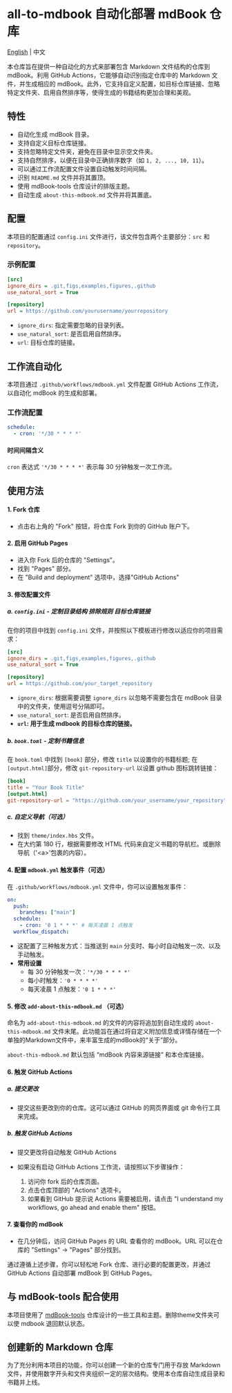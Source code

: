 # all-to-mdbook 自动化部署 mdBook 仓库

[English](README_EN.md) | 中文

本仓库旨在提供一种自动化的方式来部署包含 Markdown 文件结构的仓库到 mdBook。利用 GitHub Actions，它能够自动识别指定仓库中的 Markdown 文件，并生成相应的 mdBook。此外，它支持自定义配置，如目标仓库链接、忽略特定文件夹、启用自然排序等，使得生成的书籍结构更加合理和美观。

## 特性

- 自动化生成 mdBook 目录。
- 支持自定义目标仓库链接。
- 支持忽略特定文件夹，避免在目录中显示空文件夹。
- 支持自然排序，以便在目录中正确排序数字（如 `1, 2, ..., 10, 11`）。
- 可以通过工作流配置文件设置自动触发时间间隔。
- 识别 `README.md` 文件并将其置顶。
- 使用 mdBook-tools 仓库设计的排版主题。
- 自动生成 `about-this-mdbook.md` 文件并将其置底。

## 配置

本项目的配置通过 `config.ini` 文件进行，该文件包含两个主要部分：`src` 和 `repository`。

### 示例配置

```ini
[src]
ignore_dirs = .git,figs,examples,figures,.github
use_natural_sort = True

[repository]
url = https://github.com/yourusername/yourrepository
```

- `ignore_dirs`: 指定需要忽略的目录列表。
- `use_natural_sort`: 是否启用自然排序。
- `url`: 目标仓库的链接。

## 工作流自动化

本项目通过 `.github/workflows/mdbook.yml` 文件配置 GitHub Actions 工作流，以自动化 mdBook 的生成和部署。

### 工作流配置

```yaml
schedule:
  - cron: '*/30 * * * *'
```

#### 时间间隔含义

`cron` 表达式 `'*/30 * * * *'` 表示每 30 分钟触发一次工作流。

## 使用方法

#### 1. Fork 仓库

- 点击右上角的 "Fork" 按钮，将仓库 Fork 到你的 GitHub 账户下。

#### 2. 启用 GitHub Pages

- 进入你 Fork 后的仓库的 "Settings"。
- 找到 "Pages" 部分。
- 在 "Build and deployment" 选项中，选择"GitHub Actions"

#### 3. 修改配置文件

##### a. `config.ini` - 定制目录结构 排除规则 目标仓库链接

在你的项目中找到 `config.ini` 文件，并按照以下模板进行修改以适应你的项目需求：

```ini
[src]
ignore_dirs = .git,figs,examples,figures,.github
use_natural_sort = True

[repository]
url = https://github.com/your_target_repository
```

- `ignore_dirs`: 根据需要调整 `ignore_dirs` 以忽略不需要包含在 mdBook 目录中的文件夹，使用逗号分隔即可。
- `use_natural_sort`: 是否启用自然排序。
- **`url`: 用于生成 mdbook 的目标仓库的链接。**

##### b. `book.toml` - 定制书籍信息

在 `book.toml` 中找到 `[book]` 部分，修改 `title` 以设置你的书籍标题; 在`[output.html]`部分，修改 `git-repository-url` 以设置 github 图标跳转链接：

```toml
[book]
title = "Your Book Title"
[output.html]
git-repository-url = "https://github.com/your_username/your_repository"
```


##### c. 自定义导航（可选）

- 找到 `theme/index.hbs` 文件。
- 在大约第 180 行，根据需要修改 HTML 代码来自定义书籍的导航栏。或删除导航（'\<a>'包裹的内容）。

#### 4. 配置 `mdbook.yml` 触发事件（可选）

在 `.github/workflows/mdbook.yml` 文件中，你可以设置触发事件：

```yaml
on:
  push:
    branches: ["main"]
  schedule:
    - cron: '0 1 * * *' # 每天凌晨 1 点触发
  workflow_dispatch:
```

- 这配置了三种触发方式：当推送到 `main` 分支时、每小时自动触发一次、以及手动触发。
- **常用设置**
  - 每 30 分钟触发一次：`'*/30 * * * *'`
  - 每小时触发：`'0 * * * *'`
  - 每天凌晨 1 点触发：`'0 1 * * *'`

#### 5. 修改 `add-about-this-mdbook.md` （可选）

命名为 `add-about-this-mdbook.md` 的文件的内容将追加到自动生成的 `about-this-mdbook.md` 文件末尾。此功能旨在通过将自定义附加信息或详情存储在一个单独的Markdown文件中，来丰富生成的mdBook的“关于”部分。

`about-this-mdbook.md` 默认包括 “mdBook 内容来源链接” 和本仓库链接。

#### 6. 触发 GitHub Actions

##### a. 提交更改

- 提交这些更改到你的仓库。这可以通过 GitHub 的网页界面或 git 命令行工具来完成。

##### b. 触发 GitHub Actions

- 提交更改将自动触发 GitHub Actions

- 如果没有启动 GitHub Actions 工作流，请按照以下步骤操作：
  1. 访问你 fork 后的仓库页面。
  2. 点击仓库顶部的 "Actions" 选项卡。
  3. 如果看到 GitHub 提示说 Actions 需要被启用，请点击 "I understand my workflows, go ahead and enable them" 按钮。

#### 7. 查看你的 mdBook

- 在几分钟后，访问 GitHub Pages 的 URL 查看你的 mdBook。URL 可以在仓库的 "Settings" -> "Pages" 部分找到。

通过遵循上述步骤，你可以轻松地 Fork 仓库、进行必要的配置更改，并通过 GitHub Actions 自动部署 mdBook 到 GitHub Pages。

## 与 mdBook-tools 配合使用

本项目使用了 [mdBook-tools](https://github.com/lzzsG/mdBook-tools) 仓库设计的一些工具和主题。删除theme文件夹可以使 mdbook 退回默认状态。

## 创建新的 Markdown 仓库

为了充分利用本项目的功能，你可以创建一个新的仓库专门用于存放 Markdown 文件，并使用数字开头和文件夹组织一定的层次结构。使用本仓库自动生成目录和书籍并上线。

